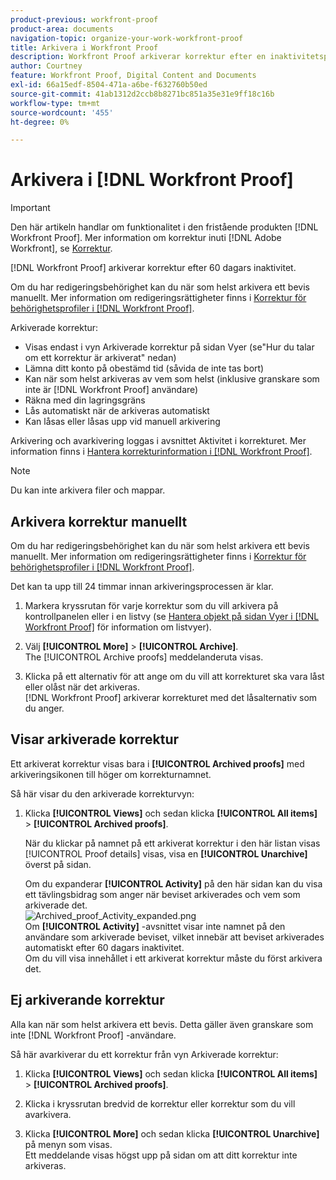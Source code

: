 ```yaml
---
product-previous: workfront-proof
product-area: documents
navigation-topic: organize-your-work-workfront-proof
title: Arkivera i Workfront Proof
description: Workfront Proof arkiverar korrektur efter en inaktivitetsperiod på 60 dagar.
author: Courtney
feature: Workfront Proof, Digital Content and Documents
exl-id: 66a15edf-8504-471a-a6be-f632760b50ed
source-git-commit: 41ab1312d2ccb8b8271bc851a35e31e9ff18c16b
workflow-type: tm+mt
source-wordcount: '455'
ht-degree: 0%

---
```


# Arkivera i [!DNL Workfront Proof]

>[!IMPORTANT]
>
>Den här artikeln handlar om funktionalitet i den fristående produkten [!DNL Workfront Proof]. Mer information om korrektur inuti [!DNL Adobe Workfront], se [Korrektur](../../../review-and-approve-work/proofing/proofing.md).

[!DNL Workfront Proof] arkiverar korrektur efter 60 dagars inaktivitet.

Om du har redigeringsbehörighet kan du när som helst arkivera ett bevis manuellt. Mer information om redigeringsrättigheter finns i [Korrektur för behörighetsprofiler i [!DNL Workfront Proof]](../../../workfront-proof/wp-acct-admin/account-settings/proof-perm-profiles-in-wp.md).

Arkiverade korrektur:

* Visas endast i vyn Arkiverade korrektur på sidan Vyer (se&quot;Hur du talar om ett korrektur är arkiverat&quot; nedan)
* Lämna ditt konto på obestämd tid (såvida de inte tas bort)
* Kan när som helst arkiveras av vem som helst (inklusive granskare som inte är [!DNL Workfront Proof] användare)
* Räkna med din lagringsgräns
* Lås automatiskt när de arkiveras automatiskt
* Kan låsas eller låsas upp vid manuell arkivering

Arkivering och avarkivering loggas i avsnittet Aktivitet i korrekturet. Mer information finns i [Hantera korrekturinformation i [!DNL Workfront Proof]](../../../workfront-proof/wp-work-proofsfiles/manage-your-work/manage-proof-details.md).

>[!NOTE]
>
>Du kan inte arkivera filer och mappar.

## Arkivera korrektur manuellt

Om du har redigeringsbehörighet kan du när som helst arkivera ett bevis manuellt. Mer information om redigeringsrättigheter finns i [Korrektur för behörighetsprofiler i [!DNL Workfront Proof]](../../../workfront-proof/wp-acct-admin/account-settings/proof-perm-profiles-in-wp.md).

Det kan ta upp till 24 timmar innan arkiveringsprocessen är klar.

1. Markera kryssrutan för varje korrektur som du vill arkivera på kontrollpanelen eller i en listvy (se  [Hantera objekt på sidan Vyer i [!DNL Workfront Proof]](../../../workfront-proof/wp-work-proofsfiles/manage-your-work/manage-items-on-views-page.md) för information om listvyer).

1. Välj **[!UICONTROL More]** > **[!UICONTROL Archive]**.\
   The [!UICONTROL Archive proofs] meddelanderuta visas.

1. Klicka på ett alternativ för att ange om du vill att korrekturet ska vara låst eller olåst när det arkiveras.\
   [!DNL Workfront Proof] arkiverar korrekturet med det låsalternativ som du anger.

## Visar arkiverade korrektur

Ett arkiverat korrektur visas bara i **[!UICONTROL Archived proofs]** med arkiveringsikonen till höger om korrekturnamnet.

Så här visar du den arkiverade korrekturvyn:

1. Klicka **[!UICONTROL Views]** och sedan klicka **[!UICONTROL All items]** > **[!UICONTROL Archived proofs]**.

   När du klickar på namnet på ett arkiverat korrektur i den här listan visas [!UICONTROL Proof details] visas, visa en **[!UICONTROL Unarchive]** överst på sidan.

   Om du expanderar **[!UICONTROL Activity]** på den här sidan kan du visa ett tävlingsbidrag som anger när beviset arkiverades och vem som arkiverade det.\
   ![Archived_proof_Activity_expanded.png](assets/archived-proof-activity-expanded-350x77.png)\
   Om **[!UICONTROL Activity]** -avsnittet visar inte namnet på den användare som arkiverade beviset, vilket innebär att beviset arkiverades automatiskt efter 60 dagars inaktivitet.\
   Om du vill visa innehållet i ett arkiverat korrektur måste du först arkivera det.

## Ej arkiverande korrektur

Alla kan när som helst arkivera ett bevis. Detta gäller även granskare som inte [!DNL Workfront Proof] -användare.

Så här avarkiverar du ett korrektur från vyn Arkiverade korrektur:

1. Klicka **[!UICONTROL Views]** och sedan klicka **[!UICONTROL All items]** > **[!UICONTROL Archived proofs]**.

1. Klicka i kryssrutan bredvid de korrektur eller korrektur som du vill avarkivera.
1. Klicka **[!UICONTROL More]** och sedan klicka **[!UICONTROL Unarchive]** på menyn som visas.\
   Ett meddelande visas högst upp på sidan om att ditt korrektur inte arkiveras.
